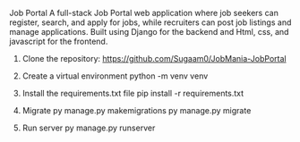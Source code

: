 Job Portal
A full-stack Job Portal web application where job seekers can register, search, and apply for jobs,
while recruiters can post job listings and manage applications. Built using Django for the backend
and Html, css, and javascript for the frontend.

1. Clone the repository:
   https://github.com/Sugaam0/JobMania-JobPortal

2. Create a virtual environment
  python -m venv venv

3. Install the requirements.txt file
     pip install -r requirements.txt

4. Migrate
     py manage.py makemigrations
     py manage.py migrate

5. Run server
     py manage.py runserver
